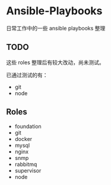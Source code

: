 Ansible-Playbooks
===

日常工作中的一些 ansible playbooks 整理

## TODO

这些 roles 整理后有较大改动，尚未测试。

已通过测试的有：

  - git
  - node

## Roles

  - foundation
  - git
  - docker
  - mysql
  - nginx
  - snmp
  - rabbitmq
  - supervisor
  - node

